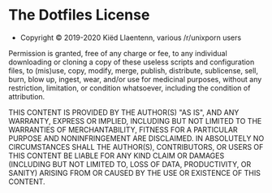 The Dotfiles License
====================

- Copyright © 2019-2020 Kiëd Llaentenn, various /r/unixporn users

Permission is granted, free of any charge or fee, to any individual
downloading or cloning a copy of these useless scripts and configuration
files, to (mis)use, copy, modify, merge, publish, distribute, sublicense,
sell, burn, blow up, ingest, wear, and/or use for medicinal purposes,
without any restriction, limitation, or condition whatsoever, including the
condition of attribution.

THIS CONTENT IS PROVIDED BY THE AUTHOR(S) "AS IS", AND ANY WARRANTY,
EXPRESS OR IMPLIED, INCLUDING BUT NOT LIMITED TO THE WARRANTIES OF
MERCHANTABILITY, FITNESS FOR A PARTICULAR PURPOSE AND NONINFRINGEMENT ARE
DISCLAIMED. IN ABSOLUTELY NO CIRCUMSTANCES SHALL THE AUTHOR(S),
CONTRIBUTORS, OR USERS OF THIS CONTENT BE LIABLE FOR ANY KIND CLAIM OR
DAMAGES (INCLUDING BUT NOT LIMITED TO, LOSS OF DATA, PRODUCTIVITY, OR
SANITY) ARISING FROM OR CAUSED BY THE USE OR EXISTENCE OF THIS CONTENT.

